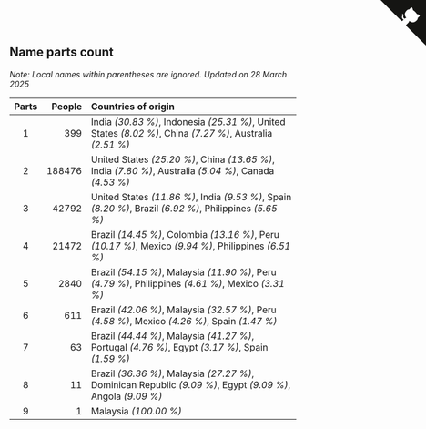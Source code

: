 ## Name parts count

*Note: Local names within parentheses are ignored.*
*Updated on 28 March 2025*

| Parts | People | Countries of origin |
| :--: | ---: | :--- |
| 1 | 399 | India *(30.83 %)*, Indonesia *(25.31 %)*, United States *(8.02 %)*, China *(7.27 %)*, Australia *(2.51 %)* |
| 2 | 188476 | United States *(25.20 %)*, China *(13.65 %)*, India *(7.80 %)*, Australia *(5.04 %)*, Canada *(4.53 %)* |
| 3 | 42792 | United States *(11.86 %)*, India *(9.53 %)*, Spain *(8.20 %)*, Brazil *(6.92 %)*, Philippines *(5.65 %)* |
| 4 | 21472 | Brazil *(14.45 %)*, Colombia *(13.16 %)*, Peru *(10.17 %)*, Mexico *(9.94 %)*, Philippines *(6.51 %)* |
| 5 | 2840 | Brazil *(54.15 %)*, Malaysia *(11.90 %)*, Peru *(4.79 %)*, Philippines *(4.61 %)*, Mexico *(3.31 %)* |
| 6 | 611 | Brazil *(42.06 %)*, Malaysia *(32.57 %)*, Peru *(4.58 %)*, Mexico *(4.26 %)*, Spain *(1.47 %)* |
| 7 | 63 | Brazil *(44.44 %)*, Malaysia *(41.27 %)*, Portugal *(4.76 %)*, Egypt *(3.17 %)*, Spain *(1.59 %)* |
| 8 | 11 | Brazil *(36.36 %)*, Malaysia *(27.27 %)*, Dominican Republic *(9.09 %)*, Egypt *(9.09 %)*, Angola *(9.09 %)* |
| 9 | 1 | Malaysia *(100.00 %)* |


<a href="https://github.com/jonatanklosko/wca_statistics" class="github-corner" aria-label="View source on Github"><svg width="80" height="80" viewBox="0 0 250 250" style="fill:#151513; color:#fff; position: absolute; top: 0; border: 0; right: 0;" aria-hidden="true"><path d="M0,0 L115,115 L130,115 L142,142 L250,250 L250,0 Z"></path><path d="M128.3,109.0 C113.8,99.7 119.0,89.6 119.0,89.6 C122.0,82.7 120.5,78.6 120.5,78.6 C119.2,72.0 123.4,76.3 123.4,76.3 C127.3,80.9 125.5,87.3 125.5,87.3 C122.9,97.6 130.6,101.9 134.4,103.2" fill="currentColor" style="transform-origin: 130px 106px;" class="octo-arm"></path><path d="M115.0,115.0 C114.9,115.1 118.7,116.5 119.8,115.4 L133.7,101.6 C136.9,99.2 139.9,98.4 142.2,98.6 C133.8,88.0 127.5,74.4 143.8,58.0 C148.5,53.4 154.0,51.2 159.7,51.0 C160.3,49.4 163.2,43.6 171.4,40.1 C171.4,40.1 176.1,42.5 178.8,56.2 C183.1,58.6 187.2,61.8 190.9,65.4 C194.5,69.0 197.7,73.2 200.1,77.6 C213.8,80.2 216.3,84.9 216.3,84.9 C212.7,93.1 206.9,96.0 205.4,96.6 C205.1,102.4 203.0,107.8 198.3,112.5 C181.9,128.9 168.3,122.5 157.7,114.1 C157.9,116.9 156.7,120.9 152.7,124.9 L141.0,136.5 C139.8,137.7 141.6,141.9 141.8,141.8 Z" fill="currentColor" class="octo-body"></path></svg></a><style>.github-corner:hover .octo-arm{animation:octocat-wave 560ms ease-in-out}@keyframes octocat-wave{0%,100%{transform:rotate(0)}20%,60%{transform:rotate(-25deg)}40%,80%{transform:rotate(10deg)}}@media (max-width:500px){.github-corner:hover .octo-arm{animation:none}.github-corner .octo-arm{animation:octocat-wave 560ms ease-in-out}}</style>
